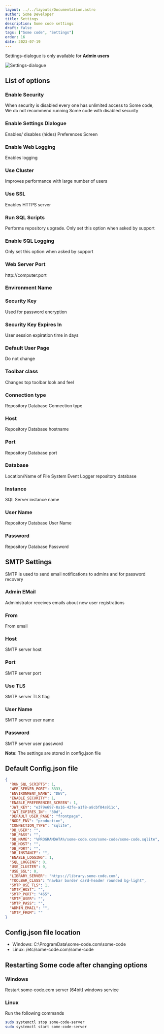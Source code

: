 ```yaml
---
layout: ../../layouts/Documentation.astro
author: Some Developer
title: Settings
description: Some code settings
draft: false
tags: ["Some code", "Settings"]
order: 16
date: 2023-07-19
---
```


Settings-dialogue is only available for **Admin users**

![Settings-dialogue](../../assets/settings-dialogue.png)

## List of options

### Enable Security

When security is disabled every one has unlimited access to Some code, We do not recommend running Some code with disabled security

### Enable Settings Dialogue

Enables/ disables (hides) Preferences Screen

### Enable Web Logging

Enables logging

### Use Cluster

Improves performance with large number of users

### Use SSL

Enables HTTPS server

### Run SQL Scripts

Performs repository upgrade. Only set this option when asked by support

### Enable SQL Logging

Only set this option when asked by support

### Web Server Port

http://computer:port

### Environment Name

### Security Key

Used for password encryption

### Security Key Expires In

User session expiration time in days

### Default User Page

Do not change

### Toolbar class

Changes top toolbar look and feel

### Connection type

Repository Database Connection type

### Host

Repository Database hostname

### Port

Repository Database port

### Database

Location/Name of File System Event Logger repository database

### Instance

SQL Server instance name

### User Name

Repository Database User Name

### Password

Repository Database Password

## SMTP Settings

SMTP is used to send email notifications to admins and for password recovery

### Admin EMail

Administrator receives emails about new user registrations

### From

From email

### Host

SMTP server host

### Port

SMTP server port

### Use TLS

SMTP server TLS flag

### User Name

SMTP server user name

### Password

SMTP server user password

**Note:** The settings are stored in config.json file

## Default Config.json file

```json
{
  "RUN_SQL_SCRIPTS": 1,
  "WEB_SERVER_PORT": 3333,
  "ENVIRONMENT_NAME": "DEV",
  "ENABLE_SECURITY": 1,
  "ENABLE_PREFERENCES_SCREEN": 1,
  "JWT_KEY": "e379e697-0a16-42fe-a1f8-a8cbf84a911c",
  "JWT_EXPIRES_IN": "30d",
  "DEFAULT_USER_PAGE": "frontpage",
  "NODE_ENV": "production",
  "CONNECTION_TYPE": "sqlite",
  "DB_USER": "",
  "DB_PASS": "",
  "DB_NAME": "%PROGRAMDATA%/some-code.com/some-code/some-code.sqlite",
  "DB_HOST": "",
  "DB_PORT": "",
  "DB_INSTANCE": "",
  "ENABLE_LOGGING": 1,
  "SQL_LOGGING": 0,
  "USE_CLUSTER": 0,
  "USE_SSL": 0,
  "LIBRARY_SERVER": "https://library.some-code.com",
  "TOOLBAR_CLASS": "navbar border card-header rounded bg-light",
  "SMTP_USE_TLS": 1,
  "SMTP_HOST": "",
  "SMTP_PORT": "465",
  "SMTP_USER": "",
  "SMTP_PASS": "",
  "ADMIN_EMAIL": "",
  "SMTP_FROM": ""
}
```

## Config.json file location

- Windows: C:\ProgramData\some-code.com\some-code
- Linux: /etc/some-code.com/some-code

## Restarting Some code after changing options

### Windows

Restart some-code.com server (64bit) windows service

### Linux

Run the following commands

```bash
sudo systemctl stop some-code-server
sudo systemctl start some-code-server
```
